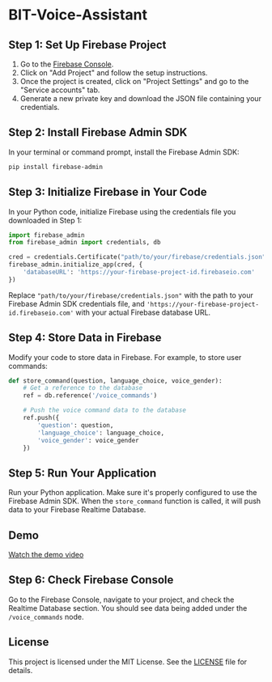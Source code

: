 
# BIT-Voice-Assistant

## Step 1: Set Up Firebase Project

1. Go to the [Firebase Console](https://console.firebase.google.com/).
2. Click on "Add Project" and follow the setup instructions.
3. Once the project is created, click on "Project Settings" and go to the "Service accounts" tab.
4. Generate a new private key and download the JSON file containing your credentials.

## Step 2: Install Firebase Admin SDK

In your terminal or command prompt, install the Firebase Admin SDK:

```bash
pip install firebase-admin
```

## Step 3: Initialize Firebase in Your Code

In your Python code, initialize Firebase using the credentials file you downloaded in Step 1:

```python
import firebase_admin
from firebase_admin import credentials, db

cred = credentials.Certificate("path/to/your/firebase/credentials.json")
firebase_admin.initialize_app(cred, {
    'databaseURL': 'https://your-firebase-project-id.firebaseio.com'
})
```

Replace `"path/to/your/firebase/credentials.json"` with the path to your Firebase Admin SDK credentials file, and `'https://your-firebase-project-id.firebaseio.com'` with your actual Firebase database URL.

## Step 4: Store Data in Firebase

Modify your code to store data in Firebase. For example, to store user commands:

```python
def store_command(question, language_choice, voice_gender):
    # Get a reference to the database
    ref = db.reference('/voice_commands')

    # Push the voice command data to the database
    ref.push({
        'question': question,
        'language_choice': language_choice,
        'voice_gender': voice_gender
    })
```

## Step 5: Run Your Application

Run your Python application. Make sure it's properly configured to use the Firebase Admin SDK. When the `store_command` function is called, it will push data to your Firebase Realtime Database.

## Demo

[Watch the demo video](https://drive.google.com/file/d/1MiKG7Uwik6E1_09Ev09YLbfcmODy-b1G/view?usp=sharing)


## Step 6: Check Firebase Console

Go to the Firebase Console, navigate to your project, and check the Realtime Database section. You should see data being added under the `/voice_commands` node.

## License

This project is licensed under the MIT License. See the [LICENSE](LICENSE) file for details.
```

